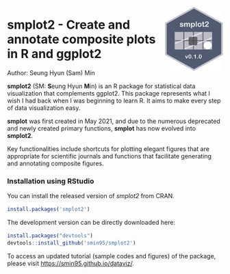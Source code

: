 <p align="center">
  <img src="man/figures/logo.png" height="150px" width="135px" align="right">
  <h1><strong>smplot2</strong> - Create and annotate composite plots in R and ggplot2</h1>
</p>




Author: Seung Hyun (Sam) Min

**smplot2** (SM: **S**eung Hyun **M**in) is an R package for statistical data visualization that complements ggplot2. This package represents what I wish I had back when I was beginning to learn R. It aims to make every step of data visualization easy.

**smplot** was first created in May 2021, and due to the numerous deprecated and newly created primary functions, **smplot** has now evolved into **smplot2**.

Key functionalities include shortcuts for plotting elegant figures that are appropriate for scientific journals and functions that facilitate generating and annotating composite figures.

### Installation using RStudio

You can install the released version of *smplot2* from CRAN.

```r
install.packages('smplot2')
```

The development version can be directly downloaded here:

``` r
install.packages("devtools")
devtools::install_github('smin95/smplot2')
```
 
To access an updated tutorial (sample codes and figures) of the package, please visit https://smin95.github.io/dataviz/.

